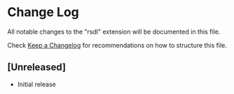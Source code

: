 # Change Log

All notable changes to the "rsdl" extension will be documented in this file.

Check [Keep a Changelog](http://keepachangelog.com/) for recommendations on how to structure this file.

## [Unreleased]

- Initial release